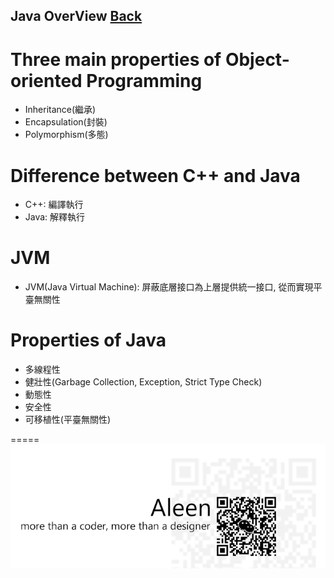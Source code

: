 ## Java OverView [Back](./Java.md)
# Three main properties of Object-oriented Programming
- Inheritance(繼承)
- Encapsulation(封裝)
- Polymorphism(多態)
# Difference between C++ and Java
- C++: 編譯執行
- Java: 解釋執行
# JVM
- JVM(Java Virtual Machine): 屏蔽底層接口為上層提供統一接口, 從而實現平臺無關性
# Properties of Java
- 多線程性
- 健壯性(Garbage Collection, Exception, Strict Type Check)
- 動態性
- 安全性
- 可移植性(平臺無關性)

=====
<a href="http://aleen42.github.io/" target="_blank" ><img src="./../../pic/tail.gif"></a>
